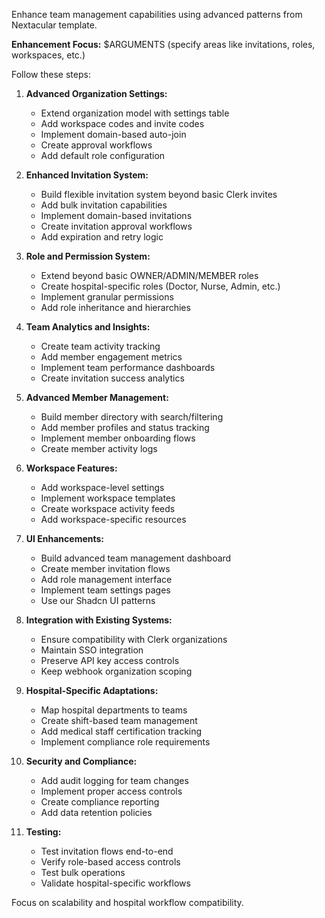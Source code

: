 Enhance team management capabilities using advanced patterns from Nextacular template.

**Enhancement Focus:** $ARGUMENTS (specify areas like invitations, roles, workspaces, etc.)

Follow these steps:

1. **Advanced Organization Settings:**
   - Extend organization model with settings table
   - Add workspace codes and invite codes
   - Implement domain-based auto-join
   - Create approval workflows
   - Add default role configuration

2. **Enhanced Invitation System:**
   - Build flexible invitation system beyond basic Clerk invites
   - Add bulk invitation capabilities
   - Implement domain-based invitations
   - Create invitation approval workflows
   - Add expiration and retry logic

3. **Role and Permission System:**
   - Extend beyond basic OWNER/ADMIN/MEMBER roles
   - Create hospital-specific roles (Doctor, Nurse, Admin, etc.)
   - Implement granular permissions
   - Add role inheritance and hierarchies

4. **Team Analytics and Insights:**
   - Create team activity tracking
   - Add member engagement metrics
   - Implement team performance dashboards
   - Create invitation success analytics

5. **Advanced Member Management:**
   - Build member directory with search/filtering
   - Add member profiles and status tracking
   - Implement member onboarding flows
   - Create member activity logs

6. **Workspace Features:**
   - Add workspace-level settings
   - Implement workspace templates
   - Create workspace activity feeds
   - Add workspace-specific resources

7. **UI Enhancements:**
   - Build advanced team management dashboard
   - Create member invitation flows
   - Add role management interface
   - Implement team settings pages
   - Use our Shadcn UI patterns

8. **Integration with Existing Systems:**
   - Ensure compatibility with Clerk organizations
   - Maintain SSO integration
   - Preserve API key access controls
   - Keep webhook organization scoping

9. **Hospital-Specific Adaptations:**
   - Map hospital departments to teams
   - Create shift-based team management
   - Add medical staff certification tracking
   - Implement compliance role requirements

10. **Security and Compliance:**
    - Add audit logging for team changes
    - Implement proper access controls
    - Create compliance reporting
    - Add data retention policies

11. **Testing:**
    - Test invitation flows end-to-end
    - Verify role-based access controls
    - Test bulk operations
    - Validate hospital-specific workflows

Focus on scalability and hospital workflow compatibility.
